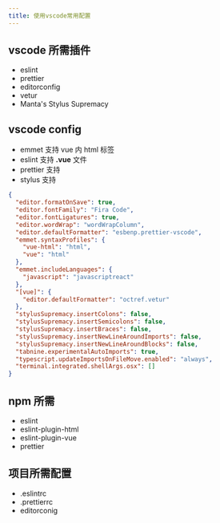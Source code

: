 ```yaml
---
title: 使用vscode常用配置
---
```


## vscode 所需插件

- eslint
- prettier
- editorconfig
- vetur
- Manta's Stylus Supremacy

## vscode config

- emmet 支持 vue 内 html 标签
- eslint 支持 **.vue** 文件
- prettier 支持
- stylus 支持

```json
{
  "editor.formatOnSave": true,
  "editor.fontFamily": "Fira Code",
  "editor.fontLigatures": true,
  "editor.wordWrap": "wordWrapColumn",
  "editor.defaultFormatter": "esbenp.prettier-vscode",
  "emmet.syntaxProfiles": {
    "vue-html": "html",
    "vue": "html"
  },
  "emmet.includeLanguages": {
    "javascript": "javascriptreact"
  },
  "[vue]": {
    "editor.defaultFormatter": "octref.vetur"
  },
  "stylusSupremacy.insertColons": false,
  "stylusSupremacy.insertSemicolons": false,
  "stylusSupremacy.insertBraces": false,
  "stylusSupremacy.insertNewLineAroundImports": false,
  "stylusSupremacy.insertNewLineAroundBlocks": false,
  "tabnine.experimentalAutoImports": true,
  "typescript.updateImportsOnFileMove.enabled": "always",
  "terminal.integrated.shellArgs.osx": []
}
```

## npm 所需

- eslint
- eslint-plugin-html
- eslint-plugin-vue
- prettier

## 项目所需配置

- .eslintrc
- .prettierrc
- editorconig

